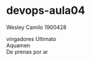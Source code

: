 # devops-aula04
Wesley Camilo
1900428 

vingadores Ultimato <br>
Aquamen <br>
De prenas por ar <br>
